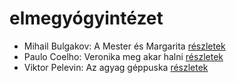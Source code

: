 # elmegyógyintézet

- Mihail Bulgakov: A Mester és Margarita [részletek](_details/Mihail%20Bulgakov.md#id_275)
- Paulo Coelho: Veronika meg akar halni [részletek](_details/Paulo%20Coelho.md#id_264)
- Viktor Pelevin: Az agyag géppuska [részletek](_details/Viktor%20Pelevin.md#id_834)